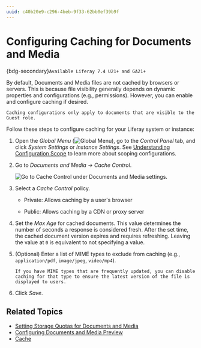 ```yaml
---
uuid: c40b20e9-c296-4beb-9f33-62bb0ef39b9f
---
```

# Configuring Caching for Documents and Media

{bdg-secondary}`Available Liferay 7.4 U21+ and GA21+`

By default, Documents and Media files are not cached by browsers or servers. This is because file visibility generally depends on dynamic properties and configurations (e.g., permissions). However, you can enable and configure caching if desired.

```{important}
Caching configurations only apply to documents that are visible to the Guest role.
```

Follow these steps to configure caching for your Liferay system or instance:

1. Open the *Global Menu* (![Global Menu](../../../images/icon-applications-menu.png)), go to the *Control Panel* tab, and click *System Settings* or *Instance Settings*. See [Understanding Configuration Scope](../../../system-administration/configuring-liferay/understanding-configuration-scope.md) to learn more about scoping configurations.

1. Go to *Documents and Media* &rarr; *Cache Control*.

   ![Go to Cache Control under Documents and Media settings.](./configuring-cache-control-for-documents-and-media/images/01.png)

1. Select a *Cache Control* policy.

   * Private: Allows caching by a user's browser

   * Public: Allows caching by a CDN or proxy server

1. Set the *Max Age* for cached documents. This value determines the number of seconds a response is considered fresh. After the set time, the cached document version expires and requires refreshing. Leaving the value at `0` is equivalent to not specifying a value.

1. (Optional) Enter a list of MIME types to exclude from caching (e.g., `application/pdf`, `image/jpeg`, `video/mp4`).

   ```{tip}
   If you have MIME types that are frequently updated, you can disable caching for that type to ensure the latest version of the file is displayed to users.
   ```

1. Click *Save*.

## Related Topics

* [Setting Storage Quotas for Documents and Media](./setting-storage-quotas-for-documents-and-media.md)
* [Configuring Documents and Media Preview](./configuring-documents-and-media-previews.md)
* [Cache](../../../building-applications/data-frameworks/cache.md)
